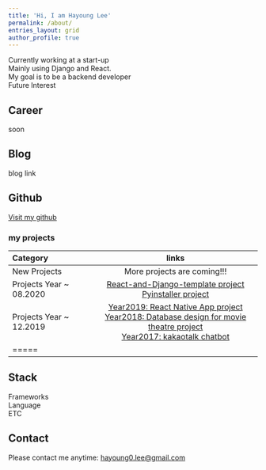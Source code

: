 ```yaml
---
title: 'Hi, I am Hayoung Lee'
permalink: /about/
entries_layout: grid
author_profile: true
---
```

Currently working at a start-up <br/>
Mainly using Django and React. <br/>
My goal is to be a backend developer <br/>
Future Interest

## Career
soon

## Blog
blog link

## Github 
<a href="https://github.com/hayoung0Lee">Visit my github</a>

### my projects
| Category | links | 
|:--------|:-------:|
| New Projects  | More projects are coming!!! | 
| Projects Year ~ 08.2020  | <a href="/portfolio/2020-09-06-React-and-Django/"> React-and-Django-template project</a> <br/> <a href="/portfolio/2020-09-06-pyinstaller-pj/"> Pyinstaller project </a> |
| Projects Year ~ 12.2019 | <a href="/portfolio/2020-09-06-react-native-app/"> Year2019: React Native App project</a> <br/> <a href="/portfolio/2020-09-06-movie-project/"> Year2018: Database design for movie theatre project</a> <br/> <a href="/portfolio/2020-09-06-kakaochatbot/"> Year2017: kakaotalk chatbot</a>| 
|=====

## Stack
Frameworks <br/>
Language <br/>
ETC <br/>

## Contact
Please contact me anytime: hayoung0.lee@gmail.com

